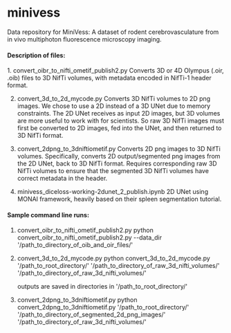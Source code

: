 # minivess

Data repository for MiniVess: A dataset of rodent cerebrovasculature from in vivo multiphoton fluorescence microscopy imaging.

<h4>Description of files:</h4>
1. convert_oibr_to_nifti_ometif_publish2.py
Converts 3D or 4D Olympus (.oir, .oib) files to 3D NifTi volumes, with metadata encoded in NifTi-1 header format.

2. convert_3d_to_2d_mycode.py
Converts 3D NifTi volumes to 2D png images.
We chose to use a 2D instead of a 3D UNet due to memory constraints. 
The 2D UNet receives as input 2D images, but 3D volumes are more useful to work with for scientists.
So raw 3D NifTi images must first be converted to 2D images, fed into the UNet, and then returned to 3D NifTi format.

3. convert_2dpng_to_3dniftiometif.py
Converts 2D png images to 3D NifTi volumes. 
Specifically, converts 2D output/segmented png images from the 2D UNet, back to 3D NifTi format. 
Requires corresponding raw 3D NifTi volumes to ensure that the segmented 3D NifTi volumes have correct metadata in the header.

4. minivess_diceloss-working-2dunet_2_publish.ipynb
2D UNet using MONAI framework, heavily based on their spleen segmentation tutorial.


<h4>Sample command line runs:</h4>

1. convert_oibr_to_nifti_ometif_publish2.py
python convert_oibr_to_nifti_ometif_publish2.py --data_dir '/path_to_directory_of_oib_and_oir_files/'

2. convert_3d_to_2d_mycode.py
python convert_3d_to_2d_mycode.py '/path_to_root_directory/' '/path_to_directory_of_raw_3d_nifti_volumes/' '/path_to_directory_of_raw_3d_nifti_volumes/'

   outputs are saved in directories in '/path_to_root_directory/' 

3. convert_2dpng_to_3dniftiometif.py
python convert_2dpng_to_3dniftiometif.py '/path_to_root_directory/' '/path_to_directory_of_segmented_2d_png_images/' '/path_to_directory_of_raw_3d_nifti_volumes/'

